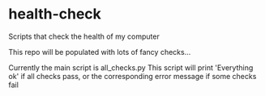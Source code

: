 # health-check
Scripts that check the health of my computer

This repo will be populated with lots of fancy checks...

Currently the main script is all_checks.py
This script will print 'Everything ok' if all checks pass,
or the corresponding error message if some checks fail
